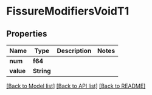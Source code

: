 # FissureModifiersVoidT1

## Properties

Name | Type | Description | Notes
------------ | ------------- | ------------- | -------------
**num** | **f64** |  | 
**value** | **String** |  | 

[[Back to Model list]](../README.md#documentation-for-models) [[Back to API list]](../README.md#documentation-for-api-endpoints) [[Back to README]](../README.md)


